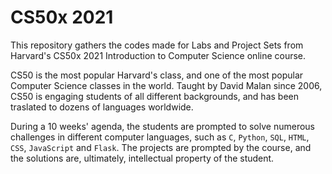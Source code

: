 # CS50x 2021

This repository gathers the codes made for Labs and Project Sets from Harvard's CS50x 2021 Introduction to Computer Science online course. 

CS50 is the most popular Harvard's class, and one of the most popular Computer Science classes in the world. Taught by David Malan since 2006, CS50 is engaging students of all different backgrounds, and has been traslated to dozens of languages worldwide. 

During a 10 weeks' agenda, the students are prompted to solve numerous challenges in different computer languages, such as `C`, `Python`, `SQL`, `HTML`, `CSS`, `JavaScript` and `Flask`. The projects are prompted by the course, and the solutions are, ultimately, intellectual property of the student. 

